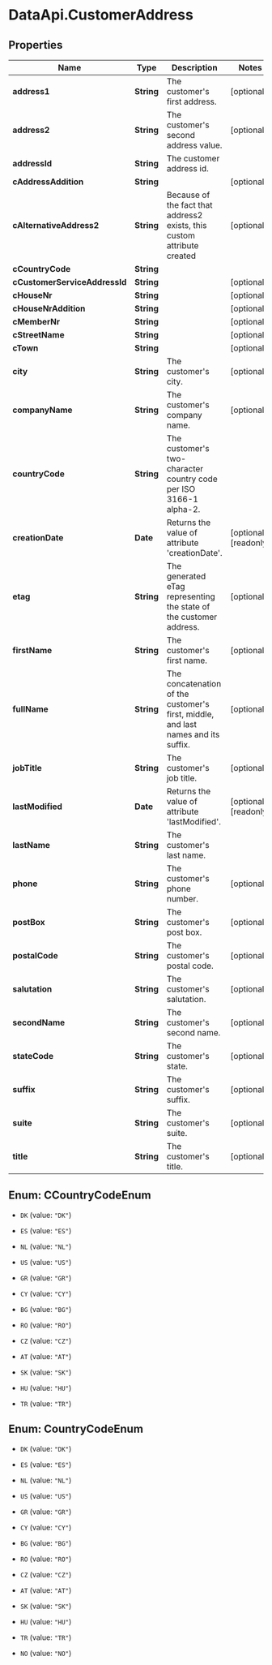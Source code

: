 # DataApi.CustomerAddress

## Properties

Name | Type | Description | Notes
------------ | ------------- | ------------- | -------------
**address1** | **String** | The customer&#39;s first address. | [optional] 
**address2** | **String** | The customer&#39;s second address value. | [optional] 
**addressId** | **String** | The customer address id. | 
**cAddressAddition** | **String** |  | [optional] 
**cAlternativeAddress2** | **String** | Because of the fact that address2 exists, this custom attribute created | [optional] 
**cCountryCode** | **String** |  | 
**cCustomerServiceAddressId** | **String** |  | [optional] 
**cHouseNr** | **String** |  | [optional] 
**cHouseNrAddition** | **String** |  | [optional] 
**cMemberNr** | **String** |  | [optional] 
**cStreetName** | **String** |  | [optional] 
**cTown** | **String** |  | [optional] 
**city** | **String** | The customer&#39;s city. | [optional] 
**companyName** | **String** | The customer&#39;s company name. | [optional] 
**countryCode** | **String** | The customer&#39;s two-character country code per ISO 3166-1 alpha-2. | 
**creationDate** | **Date** | Returns the value of attribute &#39;creationDate&#39;. | [optional] [readonly] 
**etag** | **String** | The generated eTag representing the state of the customer address. | [optional] 
**firstName** | **String** | The customer&#39;s first name. | [optional] 
**fullName** | **String** | The concatenation of the customer&#39;s first, middle, and last names and its suffix. | [optional] 
**jobTitle** | **String** | The customer&#39;s job title. | [optional] 
**lastModified** | **Date** | Returns the value of attribute &#39;lastModified&#39;. | [optional] [readonly] 
**lastName** | **String** | The customer&#39;s last name. | 
**phone** | **String** | The customer&#39;s phone number. | [optional] 
**postBox** | **String** | The customer&#39;s post box. | [optional] 
**postalCode** | **String** | The customer&#39;s postal code. | [optional] 
**salutation** | **String** | The customer&#39;s salutation. | [optional] 
**secondName** | **String** | The customer&#39;s second name. | [optional] 
**stateCode** | **String** | The customer&#39;s state. | [optional] 
**suffix** | **String** | The customer&#39;s suffix. | [optional] 
**suite** | **String** | The customer&#39;s suite. | [optional] 
**title** | **String** | The customer&#39;s title. | [optional] 



## Enum: CCountryCodeEnum


* `DK` (value: `"DK"`)

* `ES` (value: `"ES"`)

* `NL` (value: `"NL"`)

* `US` (value: `"US"`)

* `GR` (value: `"GR"`)

* `CY` (value: `"CY"`)

* `BG` (value: `"BG"`)

* `RO` (value: `"RO"`)

* `CZ` (value: `"CZ"`)

* `AT` (value: `"AT"`)

* `SK` (value: `"SK"`)

* `HU` (value: `"HU"`)

* `TR` (value: `"TR"`)





## Enum: CountryCodeEnum


* `DK` (value: `"DK"`)

* `ES` (value: `"ES"`)

* `NL` (value: `"NL"`)

* `US` (value: `"US"`)

* `GR` (value: `"GR"`)

* `CY` (value: `"CY"`)

* `BG` (value: `"BG"`)

* `RO` (value: `"RO"`)

* `CZ` (value: `"CZ"`)

* `AT` (value: `"AT"`)

* `SK` (value: `"SK"`)

* `HU` (value: `"HU"`)

* `TR` (value: `"TR"`)

* `NO` (value: `"NO"`)




